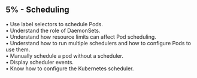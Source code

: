 ## 5% - Scheduling
• Use label selectors to schedule Pods.  
• Understand the role of DaemonSets.  
• Understand how resource limits can affect
Pod scheduling.  
• Understand how to run multiple
schedulers and how to configure Pods
to use them.  
• Manually schedule a pod without a
scheduler.  
• Display scheduler events.  
• Know how to configure the Kubernetes
scheduler.  

